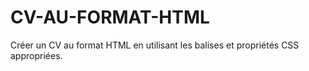 # CV-AU-FORMAT-HTML
Créer un CV au format HTML en utilisant les balises et propriétés CSS appropriées.
